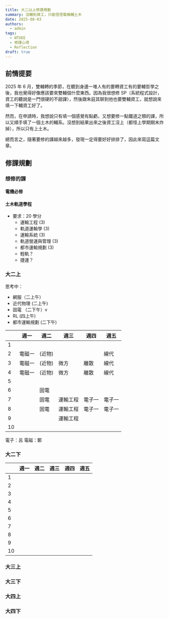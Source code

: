 ```yaml
---
title: 大二以上修課規劃
summary: 沒輔到資工，只能怪怪電機輔土木
date: 2025-08-03
authors:
  - admin
tags:
  - NTUEE
  - 修課心得
  - Reflection
draft: true
---
```


## 前情提要

2025 年 6 月，雙輔轉的季節，在聽到身邊一堆人有的要轉資工有的要輔哲學之後，我也覺得好像應該要來雙輔個什麼東西。因為我很想修 SP（系統程式設計，資工的聽說是一門很硬的不甜課），然後跟朱庭其聊到他也要雙輔資工，就想說來填一下輔資工好了。

然而，在申請時，我想說只有填一個感覺有點虧，又想要修一點鐵道之類的課，所以又順手填了一個土木的輔系。沒想到結果出來之後資工沒上（都怪上學期期末炸掉），所以只有上土木。

總而言之，隨著要修的課越來越多，發現一定得要好好排排了，因此來寫這篇文章。

## 修課規劃

### 想修的課

#### 電機必修

#### 土木軌道學程

- 要求：20 學分
  - 運輸工程 (3)
  - 軌道運輸學 (3)
  - 運輸系統 (3)
  - 軌道營運與管理 (3)
  - 都市運輸規劃 (3)
  - 輕軌？
  - 捷運？

### 大二上

思考中：

- 網服（二上午）
- 近代物理 (二上午)
- 固電 （二下午）v
- RL (四上午)
- 都市運輸規劃 (二下午)

|     | 週一   | 週二   | 週三     | 週四   | 週五   |
| --- | ------ | ------ | -------- | ------ | ------ |
| 1   |        |        |          |        |        |
| 2   | 電磁一 | (近物) |          |        | 線代   |
| 3   | 電磁一 | (近物) | 微方     | 離散   | 線代   |
| 4   | 電磁一 | (近物) | 微方     | 離散   | 線代   |
| 5   |        |        |          |        |        |
| 6   |        | 固電   |          |        |        |
| 7   |        | 固電   | 運輸工程 | 電子一 | 電子一 |
| 8   |        | 固電   | 運輸工程 | 電子一 | 電子一 |
| 9   |        |        | 運輸工程 |        |        |
| 10  |        |        |          |        |        |

電子：呂
電磁：鄭

### 大二下

|     | 週一 | 週二 | 週三 | 週四 | 週五 |
| --- | ---- | ---- | ---- | ---- | ---- |
| 1   |      |      |      |      |      |
| 2   |      |      |      |      |      |
| 3   |      |      |      |      |      |
| 4   |      |      |      |      |      |
| 5   |      |      |      |      |      |
| 6   |      |      |      |      |      |
| 7   |      |      |      |      |      |
| 8   |      |      |      |      |      |
| 9   |      |      |      |      |      |
| 10  |      |      |      |      |      |

### 大三上

### 大三下

### 大四上

### 大四下
